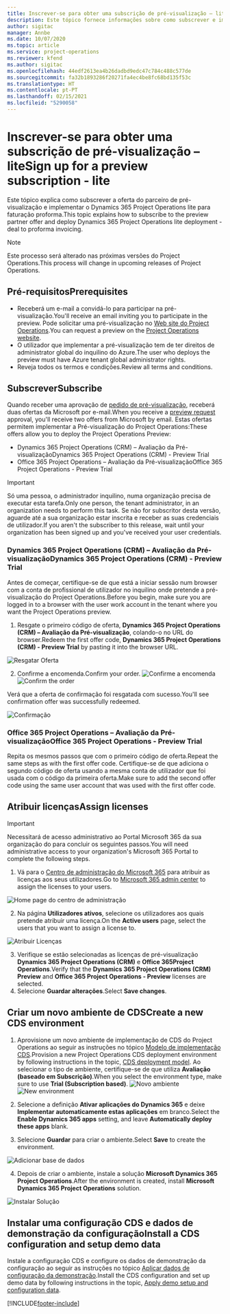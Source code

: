 ```yaml
---
title: Inscrever-se para obter uma subscrição de pré-visualização – lite
description: Este tópico fornece informações sobre como subscrever e implementar o Project Operations lite - oportunidade potencial para fatura pró-forma.
author: sigitac
manager: Annbe
ms.date: 10/07/2020
ms.topic: article
ms.service: project-operations
ms.reviewer: kfend
ms.author: sigitac
ms.openlocfilehash: 44edf2613ea4b26dadbd9edc47c784c488c577de
ms.sourcegitcommit: fa32b1893286f20271fa4ec4be8fc68bd135f53c
ms.translationtype: HT
ms.contentlocale: pt-PT
ms.lasthandoff: 02/15/2021
ms.locfileid: "5290058"
---
```

# <a name="sign-up-for-a-preview-subscription---lite"></a><span data-ttu-id="b2b69-103">Inscrever-se para obter uma subscrição de pré-visualização – lite</span><span class="sxs-lookup"><span data-stu-id="b2b69-103">Sign up for a preview subscription - lite</span></span> 

<span data-ttu-id="b2b69-104">Este tópico explica como subscrever a oferta do parceiro de pré-visualização e implementar o Dynamics 365 Project Operations lite para faturação proforma.</span><span class="sxs-lookup"><span data-stu-id="b2b69-104">This topic explains how to subscribe to the preview partner offer and deploy Dynamics 365 Project Operations lite deployment - deal to proforma invoicing.</span></span>

> [!NOTE]
> <span data-ttu-id="b2b69-105">Este processo será alterado nas próximas versões do Project Operations.</span><span class="sxs-lookup"><span data-stu-id="b2b69-105">This process will change in upcoming releases of Project Operations.</span></span>

## <a name="prerequisites"></a><span data-ttu-id="b2b69-106">Pré-requisitos</span><span class="sxs-lookup"><span data-stu-id="b2b69-106">Prerequisites</span></span>

- <span data-ttu-id="b2b69-107">Receberá um e-mail a convidá-lo para participar na pré-visualização.</span><span class="sxs-lookup"><span data-stu-id="b2b69-107">You'll receive an email inviting you to participate in the preview.</span></span> <span data-ttu-id="b2b69-108">Pode solicitar uma pré-visualização no [Web site do Project Operations](https://dynamics.microsoft.com/en-us/project-operations/overview/).</span><span class="sxs-lookup"><span data-stu-id="b2b69-108">You can request a preview on the [Project Operations website](https://dynamics.microsoft.com/en-us/project-operations/overview/).</span></span>
- <span data-ttu-id="b2b69-109">O utilizador que implementar a pré-visualização tem de ter direitos de administrator global do inquilino do Azure.</span><span class="sxs-lookup"><span data-stu-id="b2b69-109">The user who deploys the preview must have Azure tenant global administrator rights.</span></span>
- <span data-ttu-id="b2b69-110">Reveja todos os termos e condições.</span><span class="sxs-lookup"><span data-stu-id="b2b69-110">Review all terms and conditions.</span></span>

## <a name="subscribe"></a><span data-ttu-id="b2b69-111">Subscrever</span><span class="sxs-lookup"><span data-stu-id="b2b69-111">Subscribe</span></span>

<span data-ttu-id="b2b69-112">Quando receber uma aprovação de [pedido de pré-visualização](https://forms.office.com/FormsPro/Pages/ResponsePage.aspx?id=v4j5cvGGr0GRqy180BHbR56j8lZs0FdAvwT75_WNFyxUMkRDV1NYQU5TNjE2VjhKOVBUNVg2R0s1NC4u), receberá duas ofertas da Microsoft por e-mail.</span><span class="sxs-lookup"><span data-stu-id="b2b69-112">When you receive a [preview request](https://forms.office.com/FormsPro/Pages/ResponsePage.aspx?id=v4j5cvGGr0GRqy180BHbR56j8lZs0FdAvwT75_WNFyxUMkRDV1NYQU5TNjE2VjhKOVBUNVg2R0s1NC4u) approval, you'll receive two offers from Microsoft by email.</span></span> <span data-ttu-id="b2b69-113">Estas ofertas permitem implementar a Pré-visualização do Project Operations:</span><span class="sxs-lookup"><span data-stu-id="b2b69-113">These offers allow you to deploy the Project Operations Preview:</span></span>

- <span data-ttu-id="b2b69-114">Dynamics 365 Project Operations (CRM) – Avaliação da Pré-visualização</span><span class="sxs-lookup"><span data-stu-id="b2b69-114">Dynamics 365 Project Operations (CRM) - Preview Trial</span></span>
- <span data-ttu-id="b2b69-115">Office 365 Project Operations – Avaliação da Pré-visualização</span><span class="sxs-lookup"><span data-stu-id="b2b69-115">Office 365 Project Operations - Preview Trial</span></span>

> [!IMPORTANT]
> <span data-ttu-id="b2b69-116">Só uma pessoa, o administrador inquilino, numa organização precisa de executar esta tarefa.</span><span class="sxs-lookup"><span data-stu-id="b2b69-116">Only one person, the tenant administrator, in an organization needs to perform this task.</span></span> <span data-ttu-id="b2b69-117">Se não for subscritor desta versão, aguarde até a sua organização estar inscrita e receber as suas credenciais de utilizador.</span><span class="sxs-lookup"><span data-stu-id="b2b69-117">If you aren't the subscriber to this release, wait until your organization has been signed up and you've received your user credentials.</span></span>

### <a name="dynamics-365-project-operations-crm---preview-trial"></a><span data-ttu-id="b2b69-118">Dynamics 365 Project Operations (CRM) – Avaliação da Pré-visualização</span><span class="sxs-lookup"><span data-stu-id="b2b69-118">Dynamics 365 Project Operations (CRM) - Preview Trial</span></span> 

<span data-ttu-id="b2b69-119">Antes de começar, certifique-se de que está a iniciar sessão num browser com a conta de profissional de utilizador no inquilino onde pretende a pré-visualização do Project Operations.</span><span class="sxs-lookup"><span data-stu-id="b2b69-119">Before you begin, make sure you are logged in to a browser with the user work account in the tenant where you want the Project Operations preview.</span></span>

1. <span data-ttu-id="b2b69-120">Resgate o primeiro código de oferta, **Dynamics 365 Project Operations (CRM) – Avaliação da Pré-visualização**, colando-o no URL do browser.</span><span class="sxs-lookup"><span data-stu-id="b2b69-120">Redeem the first offer code, **Dynamics 365 Project Operations (CRM) - Preview Trial** by pasting it into the browser URL.</span></span>

![Resgatar Oferta](./media/16RedeemFirstOfferNew.png)

2. <span data-ttu-id="b2b69-122">Confirme a encomenda.</span><span class="sxs-lookup"><span data-stu-id="b2b69-122">Confirm your order.</span></span>
<span data-ttu-id="b2b69-123">![Confirme a encomenda](./media/17ConfirmOrderNew.png)</span><span class="sxs-lookup"><span data-stu-id="b2b69-123">![Confirm the order](./media/17ConfirmOrderNew.png)</span></span>

<span data-ttu-id="b2b69-124">Verá que a oferta de confirmação foi resgatada com sucesso.</span><span class="sxs-lookup"><span data-stu-id="b2b69-124">You'll see confirmation offer was successfully redeemed.</span></span>

![Confirmação](./media/18OrderConfirmationNew.png)

### <a name="office-365-project-operations---preview-trial"></a><span data-ttu-id="b2b69-126">Office 365 Project Operations – Avaliação da Pré-visualização</span><span class="sxs-lookup"><span data-stu-id="b2b69-126">Office 365 Project Operations - Preview Trial</span></span>

<span data-ttu-id="b2b69-127">Repita os mesmos passos que com o primeiro código de oferta.</span><span class="sxs-lookup"><span data-stu-id="b2b69-127">Repeat the same steps as with the first offer code.</span></span> <span data-ttu-id="b2b69-128">Certifique-se de que adiciona o segundo código de oferta usando a mesma conta de utilizador que foi usada com o código da primeira oferta.</span><span class="sxs-lookup"><span data-stu-id="b2b69-128">Make sure to add the second offer code using the same user account that was used with the first offer code.</span></span>

## <a name="assign-licenses"></a><span data-ttu-id="b2b69-129">Atribuir licenças</span><span class="sxs-lookup"><span data-stu-id="b2b69-129">Assign licenses</span></span>

> [!IMPORTANT]
> <span data-ttu-id="b2b69-130">Necessitará de acesso administrativo ao Portal Microsoft 365 da sua organização do para concluir os seguintes passos.</span><span class="sxs-lookup"><span data-stu-id="b2b69-130">You will need administrative access to your organization's Microsoft 365 Portal to complete the following steps.</span></span>


1. <span data-ttu-id="b2b69-131">Vá para o [Centro de administração do Microsoft 365](https://portal.office.com/) para atribuir as licenças aos seus utilizadores.</span><span class="sxs-lookup"><span data-stu-id="b2b69-131">Go to [Microsoft 365 admin center](https://portal.office.com/) to assign the licenses to your users.</span></span>

![Home page do centro de administração](./media/14AdminPortal.png)

2. <span data-ttu-id="b2b69-133">Na página **Utilizadores ativos**, selecione os utilizadores aos quais pretende atribuir uma licença.</span><span class="sxs-lookup"><span data-stu-id="b2b69-133">On the **Active users** page, select the users that you want to assign a license to.</span></span>

![Atribuir Licenças](./media/15AssignLicenses.png)

3. <span data-ttu-id="b2b69-135">Verifique se estão selecionadas as licenças de pré-visualização **Dynamics 365 Project Operations (CRM)** e **Office 365Project Operations**.</span><span class="sxs-lookup"><span data-stu-id="b2b69-135">Verify that the **Dynamics 365 Project Operations (CRM) Preview** and **Office 365 Project Operations - Preview** licenses are selected.</span></span> 
4. <span data-ttu-id="b2b69-136">Selecione **Guardar alterações**.</span><span class="sxs-lookup"><span data-stu-id="b2b69-136">Select **Save changes**.</span></span>

## <a name="create-a-new-cds-environment"></a><span data-ttu-id="b2b69-137">Criar um novo ambiente de CDS</span><span class="sxs-lookup"><span data-stu-id="b2b69-137">Create a new CDS environment</span></span>

1. <span data-ttu-id="b2b69-138">Aprovisione um novo ambiente de implementação de CDS do Project Operations ao seguir as instruções no tópico [Modelo de implementação CDS](lite-deployment.md).</span><span class="sxs-lookup"><span data-stu-id="b2b69-138">Provision a new Project Operations CDS deployment environment by following instructions in the topic, [CDS deployment model](lite-deployment.md).</span></span> <span data-ttu-id="b2b69-139">Ao selecionar o tipo de ambiente, certifique-se de que utiliza **Avaliação (baseado em Subscrição)**.</span><span class="sxs-lookup"><span data-stu-id="b2b69-139">When you select the environment type, make sure to use **Trial (Subscription based)**.</span></span>
<span data-ttu-id="b2b69-140">![Novo ambiente](./media/19CreateEnvironment.png)</span><span class="sxs-lookup"><span data-stu-id="b2b69-140">![New environment](./media/19CreateEnvironment.png)</span></span>

2. <span data-ttu-id="b2b69-141">Selecione a definição **Ativar aplicações do Dynamics 365** e deixe **Implementar automaticamente estas aplicações** em branco.</span><span class="sxs-lookup"><span data-stu-id="b2b69-141">Select the **Enable Dynamics 365 apps** setting, and leave **Automatically deploy these apps** blank.</span></span>  
3. <span data-ttu-id="b2b69-142">Selecione **Guardar** para criar o ambiente.</span><span class="sxs-lookup"><span data-stu-id="b2b69-142">Select **Save** to create the environment.</span></span>

![Adicionar base de dados](./media/20CreateEnvironment1.png)

4. <span data-ttu-id="b2b69-144">Depois de criar o ambiente, instale a solução **Microsoft Dynamics 365 Project Operations**.</span><span class="sxs-lookup"><span data-stu-id="b2b69-144">After the environment is created, install **Microsoft Dynamics 365 Project Operations** solution.</span></span> 

![Instalar Solução](./media/21InstallSolution.png)

## <a name="install-a-cds-configuration-and-setup-demo-data"></a><span data-ttu-id="b2b69-146">Instalar uma configuração CDS e dados de demonstração da configuração</span><span class="sxs-lookup"><span data-stu-id="b2b69-146">Install a CDS configuration and setup demo data</span></span>

<span data-ttu-id="b2b69-147">Instale a configuração CDS e configure os dados de demonstração da configuração ao seguir as instruções no tópico [Aplicar dados de configuração da demonstração](lite-apply-demo-setup-config-data.md).</span><span class="sxs-lookup"><span data-stu-id="b2b69-147">Install the CDS configuration and set up demo data by following instructions in the topic, [Apply demo setup and configuration data](lite-apply-demo-setup-config-data.md).</span></span>


[!INCLUDE[footer-include](../includes/footer-banner.md)]